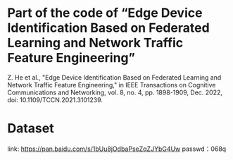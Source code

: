 # Part of the code of “Edge Device Identification Based on Federated Learning and Network Traffic Feature Engineering”

Z. He et al., "Edge Device Identification Based on Federated Learning and Network Traffic Feature Engineering," in IEEE Transactions on Cognitive Communications and Networking, vol. 8, no. 4, pp. 1898-1909, Dec. 2022, doi: 10.1109/TCCN.2021.3101239.

# Dataset
link: https://pan.baidu.com/s/1bUu8jOdbaPseZqZJYbG4Uw 
passwd：068q

